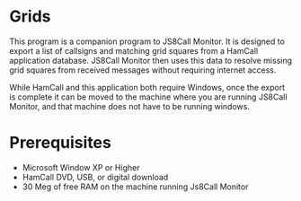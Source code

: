 # Grids
This program is a companion program to JS8Call Monitor. It is designed to export a list of callsigns and matching grid squares from a HamCall application database. JS8Call Monitor then uses this data to resolve missing grid squares from received messages without requiring internet access.

While HamCall and this application both require Windows, once the export is complete it can be moved to the machine where you are running JS8Call Monitor, and that machine does not have to be running windows.
# Prerequisites
- Microsoft Window XP or Higher
- HamCall DVD, USB, or digital download
- 30 Meg of free RAM on the machine running Js8Call Monitor
